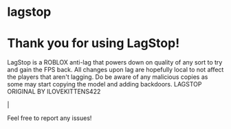# lagstop
# Thank you for using LagStop!
LagStop is a ROBLOX anti-lag that powers down on quality of any sort to try and gain the FPS back. 
All changes upon lag are hopefully local to not affect the players that aren't lagging.
Do be aware of any malicious copies as some may start copying the model and adding backdoors.
LAGSTOP ORIGINAL BY ILOVEKITTENS422

| 

Feel free to report any issues!
